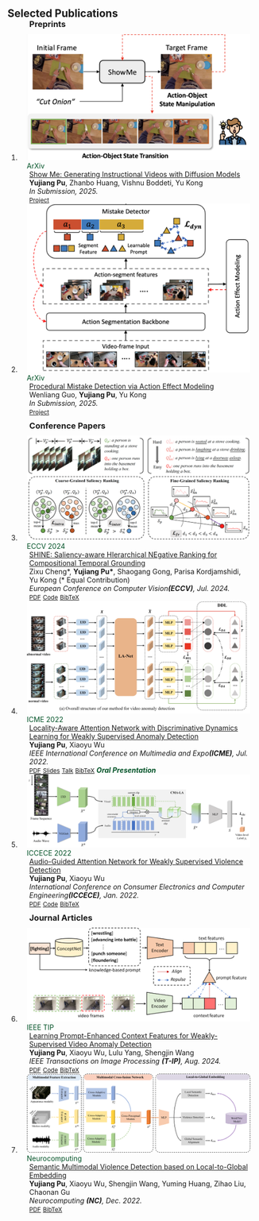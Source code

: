 <h2 id="publications" style="margin: 30px 0px -15px;">Selected Publications</h2>

<div class="publications">
<ol class="bibliography">

<!-- 
<li>
<div class="pub-row">

  <div class="col-sm-3 abbr" style="position: relative;padding-right: 15px;padding-left: 15px;">
    <img src="assets/img/principalmanifold.png" class="teaser img-fluid z-depth-1">
    <abbr class="badge">arXiv</abbr>
  </div>

  <div class="col-sm-9" style="position: relative;padding-right: 15px;padding-left: 20px;">
    <div class="title"><a href="https://arxiv.org/abs/2306.06534">Principal and Self-Consistent Positive Semi-Defnite Manifolds</a></div>
    <div class="author"><strong>Hanchao Zhang, Thaddeus Tarpey</strong></div>
    <div class="periodical"><em>arXiv <strong>(arXiv)</strong>, Aug. 2023.</em></div>
    <div class="links">
    <a href="assets/files/single.html" class="btn btn-sm z-depth-0" role="button" target="_blank" style="font-size:12px;">Website</a>
      <a href="https://arxiv.org/pdf/2306.06534.pdf" class="btn btn-sm z-depth-0" role="button" target="_blank" style="font-size:12px;">PDF</a>
      <a href="https://github.com/Hanchao-Zhang/Self-Consistency-Clustering" class="btn btn-sm z-depth-0" role="button" target="_blank" style="font-size:12px;">GitHub</a>
      <a href="https://pypi.org/project/KTensors/" class="btn btn-sm z-depth-0" role="button" target="_blank" style="font-size:12px;">Package</a>
      <a href="assets/files/KTensors.bib" class="btn btn-sm z-depth-0" role="button" target="_blank" style="font-size:12px;">BibTeX</a>
      <strong><i style="color:#7b5aa6">arXiv.org</i></strong>
    </div>
  </div>
</div>
</li> -->


<h3 style="margin:0 10px 10px 20px;"><strong>Preprints</strong></h3>

<li>
<div class="pub-row">

  <div class="col-sm-3 abbr" style="position: relative;padding-right: 15px;padding-left: 15px;">
    <img src="assets/img/showme.png" class="teaser img-fluid z-depth-1">
    <abbr class="badge" style="color:#045429">ArXiv</abbr>
  </div>

  <div class="col-sm-9" style="position: relative;padding-right: 15px;padding-left: 20px;">
    <div class="title"><a href="https://yujiangpu20.github.io/showme/">Show Me: Generating Instructional Videos with Diffusion Models</a></div>
    <div class="author"><strong>Yujiang Pu</strong>, Zhanbo Huang, Vishnu Boddeti, Yu Kong</div>
    <div class="periodical"><em>In Submission, 2025.</em></div>
    <div class="links">
      <a href="https://yujiangpu20.github.io/showme/" class="btn btn-sm z-depth-0" role="button" target="_blank" style="font-size:12px;">Project</a>
      <!-- <a href="https://github.com/zxccade/SHINE" class="btn btn-sm z-depth-0" role="button" target="_blank" style="font-size:12px;">Code</a>
      <a href="assets/files/SHINE.bib" class="btn btn-sm z-depth-0" role="button" target="_blank" style="font-size:12px;">BibTeX</a> -->
      <!-- <strong><i style="color:#045429">Coming Soon!</i></strong> -->
    </div>
  </div>
</div>
</li>


<li>
<div class="pub-row">

  <div class="col-sm-3 abbr" style="position: relative;padding-right: 15px;padding-left: 15px;">
    <img src="assets/img/AEM.png" class="teaser img-fluid z-depth-1">
    <abbr class="badge" style="color:#045429">ArXiv</abbr>
  </div>

  <div class="col-sm-9" style="position: relative;padding-right: 15px;padding-left: 20px;">
    <div class="title"><a href="https://www.yujiangpu.com/">Procedural Mistake Detection via Action Effect Modeling</a></div>
    <div class="author">Wenliang Guo, <strong>Yujiang Pu</strong>, Yu Kong</div>
    <div class="periodical"><em>In Submission, 2025.</em></div>
    <div class="links">
      <a href="https://www.yujiangpu.com/" class="btn btn-sm z-depth-0" role="button" target="_blank" style="font-size:12px;">Project</a>
      <!-- <a href="https://github.com/zxccade/SHINE" class="btn btn-sm z-depth-0" role="button" target="_blank" style="font-size:12px;">Code</a>
      <a href="assets/files/SHINE.bib" class="btn btn-sm z-depth-0" role="button" target="_blank" style="font-size:12px;">BibTeX</a> -->
      <!-- <strong><i style="color:#045429">Coming Soon!</i></strong> -->
    </div>
  </div>
</div>
</li>



<!-- <div class="col-sm-3 abbr" style="position: relative;padding-right: 15px;padding-left: 15px;">
    <img src="assets/img/AEM.png" class="teaser img-fluid z-depth-1">
    <abbr class="badge" style="color:#045429">ArXiv</abbr>
  </div>

  <div class="col-sm-9" style="position: relative;padding-right: 15px;padding-left: 20px;">
    <div class="title"><a href="https://www.yujiangpu.com/">Procedural Mistake Detection via Action Effect Modeling</a></div>
    <div class="author">Wenliang Guo, <strong>Yujiang Pu</strong>, Yu Kong</div>
    <div class="periodical"><em>In Submission, 2025.</em></div>
    <div class="links">
      <a href="https://www.yujiangpu.com/" class="btn btn-sm z-depth-0" role="button" target="_blank" style="font-size:12px;">Project</a>
    </div>
  </div>
</div>
</li> -->


<h3 style="margin:10px 10px 10px 20px;"><strong>Conference Papers</strong></h3>

<li>
<div class="pub-row">

  <div class="col-sm-3 abbr" style="position: relative;padding-right: 15px;padding-left: 15px;">
    <img src="assets/img/CFSR.png" class="teaser img-fluid z-depth-1">
    <abbr class="badge" style="color:#045429">ECCV 2024</abbr>
  </div>

  <div class="col-sm-9" style="position: relative;padding-right: 15px;padding-left: 20px;">
    <div class="title"><a href="https://arxiv.org/abs/2407.05118">SHINE: Saliency-aware HIerarchical NEgative Ranking for Compositional Temporal Grounding</a></div>
    <div class="author">Zixu Cheng*, <strong>Yujiang Pu*</strong>, Shaogang Gong, Parisa Kordjamshidi, Yu Kong (* Equal Contribution)</div>
    <div class="periodical"><em>European Conference on Computer Vision<strong>(ECCV)</strong>, Jul. 2024.</em></div>
    <div class="links">
      <a href="https://arxiv.org/abs/2407.05118" class="btn btn-sm z-depth-0" role="button" target="_blank" style="font-size:12px;">PDF</a>
      <a href="https://github.com/zxccade/SHINE" class="btn btn-sm z-depth-0" role="button" target="_blank" style="font-size:12px;">Code</a>
      <a href="assets/files/SHINE.bib" class="btn btn-sm z-depth-0" role="button" target="_blank" style="font-size:12px;">BibTeX</a>
      <!-- <strong><i style="color:#045429">Coming Soon!</i></strong> -->
    </div>
  </div>
</div>
</li>


<li>
<div class="pub-row">

  <div class="col-sm-3 abbr" style="position: relative;padding-right: 15px;padding-left: 15px;">
    <img src="assets/img/DDL.jpeg" class="teaser img-fluid z-depth-1">
    <abbr class="badge" style="color:#045429">ICME 2022</abbr>
  </div>

  <div class="col-sm-9" style="position: relative;padding-right: 15px;padding-left: 20px;">
    <div class="title"><a href="https://ieeexplore.ieee.org/abstract/document/9859718">Locality-Aware Attention Network with Discriminative Dynamics Learning for Weakly Supervised Anomaly Detection</a></div>
    <div class="author"><strong>Yujiang Pu</strong>, Xiaoyu Wu</div>
    <div class="periodical"><em>IEEE International Conference on Multimedia and Expo<strong>(ICME)</strong>, Jul. 2022.</em></div>
    <div class="links">
      <a href="assets/files/DDL.pdf" class="btn btn-sm z-depth-0" role="button" target="_blank" style="font-size:12px;">PDF</a>
      <a href="assets/files/icme_oral.pdf" class="btn btn-sm z-depth-0" role="button" target="_blank" style="font-size:12px;">Slides</a>
      <a href="https://drive.google.com/file/d/1zJtlNdq-0XZjGqX8W2ZsP8Ze3ckuR0Xf/view?usp=sharing" class="btn btn-sm z-depth-0" role="button" target="_blank" style="font-size:12px;">Talk</a>
      <a href="assets/files/DDL.bib" class="btn btn-sm z-depth-0" role="button" target="_blank" style="font-size:12px;">BibTeX</a>
      <strong><i style="color:#045429">Oral Presentation</i></strong>
    </div>
  </div>
</div>
</li>


<li>
<div class="pub-row">

  <div class="col-sm-3 abbr" style="position: relative;padding-right: 15px;padding-left: 15px;">
    <img src="assets/img/cma_la.png" class="teaser img-fluid z-depth-1">
    <abbr class="badge" style="color:#045429">ICCECE 2022</abbr>
  </div>

  <div class="col-sm-9" style="position: relative;padding-right: 15px;padding-left: 20px;">
    <div class="title"><a href="https://ieeexplore.ieee.org/abstract/document/9712793">Audio-Guided Attention Network for Weakly Supervised Violence Detection</a></div>
    <div class="author"><strong>Yujiang Pu</strong>, Xiaoyu Wu</div>
    <div class="periodical"><em>International Conference on Consumer Electronics and Computer Engineering<strong>(ICCECE)</strong>, Jan. 2022.</em></div>
    <div class="links">
      <a href="assets/files/CMA.pdf" class="btn btn-sm z-depth-0" role="button" target="_blank" style="font-size:12px;">PDF</a>
      <a href="https://github.com/yujiangpu20/cma_xdVioDet" class="btn btn-sm z-depth-0" role="button" target="_blank" style="font-size:12px;">Code</a>
      <a href="assets/files/cma.bib" class="btn btn-sm z-depth-0" role="button" target="_blank" style="font-size:12px;">BibTeX</a>
      <!-- <strong><i style="color:#045429">Oral Presentation</i></strong> -->
    </div>
  </div>
</div>
</li>    


<h3 style="margin:10px 10px 10px 20px;"><strong>Journal Articles</strong></h3>


<li>
<div class="pub-row">

  <div class="col-sm-3 abbr" style="position: relative;padding-right: 15px;padding-left: 15px;">
    <img src="assets/img/PEL.png" class="teaser img-fluid z-depth-1">
    <abbr class="badge" style="color:#045429">IEEE TIP</abbr>
  </div>

  <div class="col-sm-9" style="position: relative;padding-right: 15px;padding-left: 20px;">
    <div class="title"><a href="https://arxiv.org/pdf/2306.14451">Learning Prompt-Enhanced Context Features for Weakly-Supervised Video Anomaly Detection</a></div>
    <div class="author"><strong>Yujiang Pu</strong>, Xiaoyu Wu, Lulu Yang, Shengjin Wang</div>
    <div class="periodical"><em>IEEE Transactions on Image Processing <strong>(T-IP)</strong>, Aug. 2024.</em></div>
    <div class="links">
    <!-- <a href="https://arxiv.org/abs/2306.06534" class="btn btn-sm z-depth-0" role="button" target="_blank" style="font-size:12px;">Website</a> -->
      <a href="https://arxiv.org/pdf/2306.14451.pdf" class="btn btn-sm z-depth-0" role="button" target="_blank" style="font-size:12px;">PDF</a>
      <a href="https://github.com/yujiangpu20/PEL4VAD" class="btn btn-sm z-depth-0" role="button" target="_blank" style="font-size:12px;">Code</a>
      <!-- <a href="https://pypi.org/project/KTensors/" class="btn btn-sm z-depth-0" role="button" target="_blank" style="font-size:12px;">Package</a> -->
      <a href="assets/files/PEL.bib" class="btn btn-sm z-depth-0" role="button" target="_blank" style="font-size:12px;">BibTeX</a>
    </div>
  </div>
</div>
</li>




<li>
<div class="pub-row">

<div class="col-sm-3 abbr" style="position: relative;padding-right: 15px;padding-left: 15px;">
    <img src="assets/img/neuro.jpg" class="teaser img-fluid z-depth-1">
    <abbr class="badge" style="color:#045429">Neurocomputing</abbr>
  </div>

  <div class="col-sm-9" style="position: relative;padding-right: 15px;padding-left: 20px;">
    <div class="title"><a href="https://www.sciencedirect.com/science/article/abs/pii/S0925231222011833">Semantic Multimodal Violence Detection based on Local-to-Global Embedding</a></div>
    <div class="author"><strong>Yujiang Pu</strong>, Xiaoyu Wu, Shengjin Wang, Yuming Huang, Zihao Liu, Chaonan Gu</div>
    <div class="periodical"><em>Neurocomputing <strong>(NC)</strong>, Dec. 2022.</em></div>
    <div class="links">
      <a href="assets/files/neurocom.pdf" class="btn btn-sm z-depth-0" role="button" target="_blank" style="font-size:12px;">PDF</a>
      <a href="assets/files/neuro.bib" class="btn btn-sm z-depth-0" role="button" target="_blank" style="font-size:12px;">BibTeX</a>
      <!-- <strong><i style="color:#19453B">arXiv.org</i></strong> -->
    </div>
  </div>
</div>
</li>




<br>

</ol>
</div>
